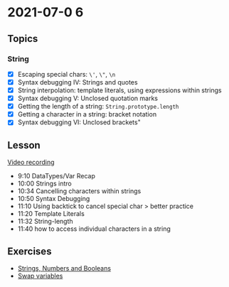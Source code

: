 # 2021-07-0 6

## Topics


### String
- [x] Escaping special chars: `\'`, `\"`, `\n`
- [x] Syntax debugging IV: Strings and quotes
- [x] String interpolation: template literals, using expressions within strings
- [x] Syntax debugging V: Unclosed quotation marks
- [x] Getting the length of a string: `String.prototype.length`
- [x] Getting a character in a string: bracket notation
- [x] Syntax debugging VI: Unclosed brackets"

## Lesson

[Video recording](https://drive.google.com/file/d/17VJAUIFu_ztJF3bAzvbDbNcMXeMthiHQ/view?usp=sharing)
- 9:10 DataTypes/Var Recap
- 10:00 Strings intro
- 10:34 Cancelling characters within strings
- 10:50 Syntax Debugging 
- 11:10 Using backtick to cancel special char > better practice
- 11:20 Template Literals
- 11:32 String-length
- 11:40 how to access individual characters in a string


## Exercises

- [Strings, Numbers and Booleans](https://github.com/FbW-E04-1/PB-0706-strings-numbers-booleans)
- [Swap variables](https://github.com/FbW-E04-1/PB-0706-swap-variables) 
